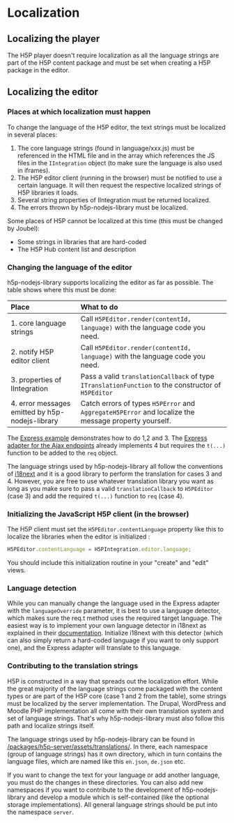 # Localization

## Localizing the player

The H5P player doesn't require localization as all the language strings are part
of the H5P content package and must be set when creating a H5P package in the
editor.

## Localizing the editor

### Places at which localization must happen

To change the language of the H5P editor, the text strings must be localized in
several places:

1. The core language strings (found in language/xxx.js) must be referenced in
   the HTML file and in the array which references the JS files in the
   `IIntegration` object (to make sure the language is also used in iframes).
2. The H5P editor client (running in the browser) must be notified to use a
   certain language. It will then request the respective localized strings of
   H5P libraries it loads.
3. Several string properties of IIntegration must be returned localized.
4. The errors thrown by h5p-nodejs-library must be localized.

Some places of H5P cannot be localized at this time (this must be changed by
Joubel):

* Some strings in libraries that are hard-coded
* The H5P Hub content list and description

### Changing the language of the editor

h5p-nodejs-library supports localizing the editor as far as possible. The table
shows where this must be done:

| Place | What to do |
| :--- | :--- |
| 1. core language strings | Call `H5PEditor.render(contentId, language)` with the language code you need. |
| 2. notify H5P editor client | Call `H5PEditor.render(contentId, language)` with the language code you need. |
| 3. properties of IIntegration | Pass a valid `translationCallback` of type `ITranslationFunction` to the constructor of `H5PEditor` |
| 4. error messages emitted by h5p-nodejs-library | Catch errors of types `H5PError` and `AggregateH5PError` and localize the message property yourself. |

The [Express example](/packages/h5p-examples/src/express.ts) demonstrates how to
do 1,2 and 3. The [Express adapter for the Ajax
endpoints](/packages/h5p-express) already implements 4 but requires the `t(...)`
function to be added to the `req` object.

The language strings used by h5p-nodejs-library all follow the conventions of
[i18next](https://www.npmjs.com/package/i18next) and it is a good library to
perform the translation for cases 3 and 4. However, you are free to use whatever
translation library you want as long as you make sure to pass a valid
`translationCallback` to `H5PEditor` (case 3) and add the required `t(...)`
function to `req` (case 4).

### Initializing the JavaScript H5P client (in the browser)

The H5P client must set the `H5PEditor.contentLanguage` property like this to
localize the libraries when the editor is initialized :

```javascript
H5PEditor.contentLanguage = H5PIntegration.editor.language;
```

You should include this initialization routine in your "create" and "edit"
views.

### Language detection

While you can manually change the language used in the Express adapter with the
`languageOverride` parameter, it is best to use a language detector, which makes
sure the req.t method uses the required target language. The easiest way is to
implement your own language detector in i18next as explained in their
[documentation](https://github.com/i18next/i18next-http-middleware#adding-own-detection-functionality).
Initialize i18next with this detector (which can also simply return a
hard-coded language if you want to only support one), and the Express adapter
will translate to this language.

### Contributing to the translation strings

H5P is constructed in a way that spreads out the localization effort. While the
great majority of the language strings come packaged with the content types or
are part of the H5P core (case 1 and 2 from the table), some strings must be
localized by the server implementation. The Drupal, WordPress and Moodle PHP
implementation all come with their own translation system and set of language
strings. That's why h5p-nodejs-library must also follow this path and localize
strings itself.

The language strings used by h5p-nodejs-library can be found in
[/packages/h5p-server/assets/translations/](/packages/h5p-server/assets/translations/).
In there, each namespace (group of language strings) has it own directory,
which in turn contains the language files, which are named like this `en.json`,
`de.json` etc.

If you want to change the text for your language or add another language, you
must do the changes in these directories. You can also add new namespaces if you
want to contribute to the development of h5p-nodejs-library and develop a module
which is self-contained (like the optional storage implementations). All
general language strings should be put into the namespace `server`.